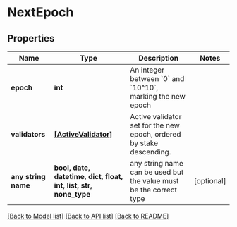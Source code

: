# NextEpoch


## Properties
Name | Type | Description | Notes
------------ | ------------- | ------------- | -------------
**epoch** | **int** | An integer between &#x60;0&#x60; and &#x60;10^10&#x60;, marking the new epoch | 
**validators** | [**[ActiveValidator]**](ActiveValidator.md) | Active validator set for the new epoch, ordered by stake descending. | 
**any string name** | **bool, date, datetime, dict, float, int, list, str, none_type** | any string name can be used but the value must be the correct type | [optional]

[[Back to Model list]](../README.md#documentation-for-models) [[Back to API list]](../README.md#documentation-for-api-endpoints) [[Back to README]](../README.md)


